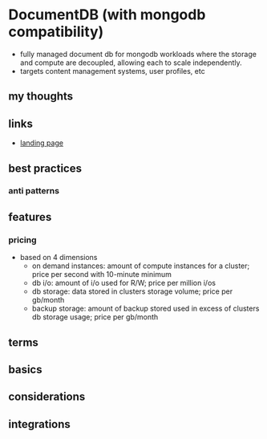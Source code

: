 # DocumentDB (with mongodb compatibility)

- fully managed document db for mongodb workloads where the storage and compute are decoupled, allowing each to scale independently.
- targets content management systems, user profiles, etc

## my thoughts

## links

- [landing page](https://aws.amazon.com/documentdb/?did=ap_card&trk=ap_card)

## best practices

### anti patterns

## features

### pricing

- based on 4 dimensions
  - on demand instances: amount of compute instances for a cluster; price per second with 10-minute minimum
  - db i/o: amount of i/o used for R/W; price per million i/os
  - db storage: data stored in clusters storage volume; price per gb/month
  - backup storage: amount of backup stored used in excess of clusters db storage usage; price per gb/month

## terms

## basics

## considerations

## integrations
